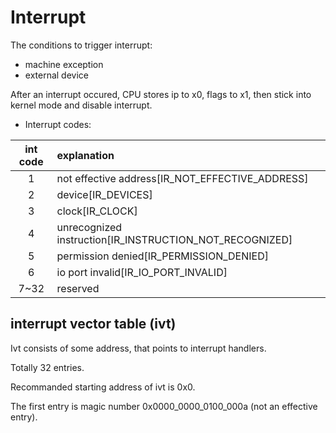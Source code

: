 # Interrupt

The conditions to trigger interrupt:

* machine exception
* external device

After an interrupt occured, CPU stores ip to x0, flags to x1,
then stick into kernel mode and disable interrupt.

* Interrupt codes:

int code|explanation
:-:|:-
1   |not effective address[IR_NOT_EFFECTIVE_ADDRESS]
2   |device[IR_DEVICES]
3   |clock[IR_CLOCK]
4   |unrecognized instruction[IR_INSTRUCTION_NOT_RECOGNIZED]
5   |permission denied[IR_PERMISSION_DENIED]
6   |io port invalid[IR_IO_PORT_INVALID]
7~32|reserved

## interrupt vector table (ivt)

Ivt consists of some address, that points to interrupt handlers.

Totally 32 entries.

Recommanded starting address of ivt is 0x0.

The first entry is magic number 0x0000_0000_0100_000a (not an effective entry).
